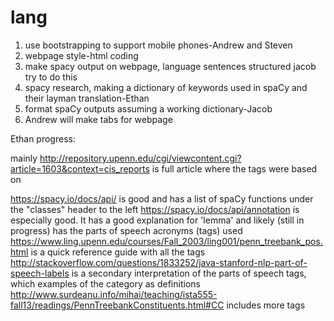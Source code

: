 # lang

1. use bootstrapping to support mobile phones-Andrew and Steven
2. webpage style-html coding
3. make spacy output on webpage, language sentences structured jacob try to do this
4. spacy research, making a dictionary of keywords used in spaCy and their layman translation-Ethan
5. format spaCy outputs assuming a working dictionary-Jacob
6. Andrew will make tabs for webpage



Ethan progress:

mainly http://repository.upenn.edu/cgi/viewcontent.cgi?article=1603&context=cis_reports is full article where the tags were based on

https://spacy.io/docs/api/ is good and has a list of spaCy functions under the "classes" header to the left
https://spacy.io/docs/api/annotation is especially good. It has a good explanation for 'lemma' and likely (still in progress) has the parts of 
    speech acronyms (tags) used
https://www.ling.upenn.edu/courses/Fall_2003/ling001/penn_treebank_pos.html is a quick reference guide with all the tags
http://stackoverflow.com/questions/1833252/java-stanford-nlp-part-of-speech-labels is a secondary interpretation of the parts of speech tags, which
    examples of the category as definitions
http://www.surdeanu.info/mihai/teaching/ista555-fall13/readings/PennTreebankConstituents.html#CC includes more tags
